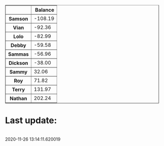 <table border="1" class="dataframe">
  <thead>
    <tr style="text-align: right;">
      <th></th>
      <th>Balance</th>
    </tr>
  </thead>
  <tbody>
    <tr>
      <th>Samson</th>
      <td>-108.19</td>
    </tr>
    <tr>
      <th>Vian</th>
      <td>-92.36</td>
    </tr>
    <tr>
      <th>Lolo</th>
      <td>-82.99</td>
    </tr>
    <tr>
      <th>Debby</th>
      <td>-59.58</td>
    </tr>
    <tr>
      <th>Sammas</th>
      <td>-56.96</td>
    </tr>
    <tr>
      <th>Dickson</th>
      <td>-38.00</td>
    </tr>
    <tr>
      <th>Sammy</th>
      <td>32.06</td>
    </tr>
    <tr>
      <th>Roy</th>
      <td>71.82</td>
    </tr>
    <tr>
      <th>Terry</th>
      <td>131.97</td>
    </tr>
    <tr>
      <th>Nathan</th>
      <td>202.24</td>
    </tr>
  </tbody>
</table><H1>Last update:</h1><br>2020-11-26 13:14:11.620019